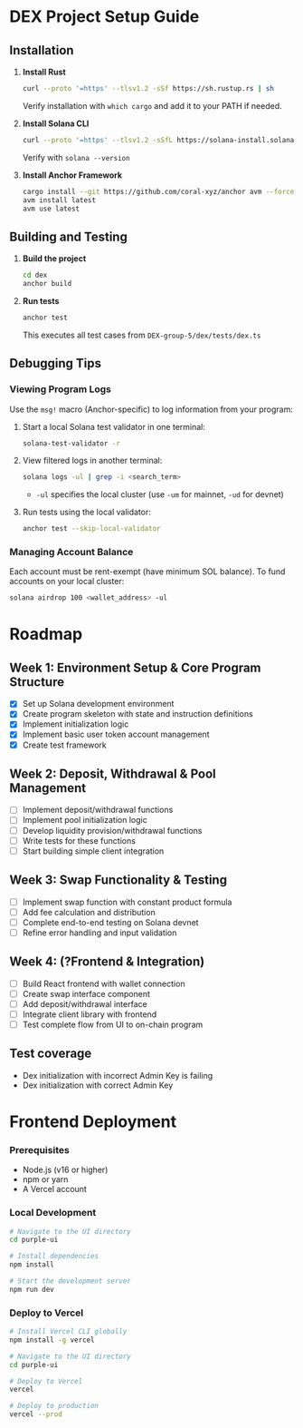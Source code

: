 # DEX Project Setup Guide

## Installation

1. **Install Rust**
   ```bash
   curl --proto '=https' --tlsv1.2 -sSf https://sh.rustup.rs | sh
   ```
   Verify installation with `which cargo` and add it to your PATH if needed.

2. **Install Solana CLI**
   ```bash
   curl --proto '=https' --tlsv1.2 -sSfL https://solana-install.solana.workers.dev | bash
   ```
   Verify with `solana --version`

3. **Install Anchor Framework**
   ```bash
   cargo install --git https://github.com/coral-xyz/anchor avm --force
   avm install latest
   avm use latest
   ```

## Building and Testing

1. **Build the project**
   ```bash
   cd dex
   anchor build
   ```

2. **Run tests**
   ```bash
   anchor test
   ```
   This executes all test cases from `DEX-group-5/dex/tests/dex.ts`

## Debugging Tips

### Viewing Program Logs

Use the `msg!` macro (Anchor-specific) to log information from your program:

1. Start a local Solana test validator in one terminal:
   ```bash
   solana-test-validator -r
   ```

2. View filtered logs in another terminal:
   ```bash
   solana logs -ul | grep -i <search_term>
   ```
   - `-ul` specifies the local cluster (use `-um` for mainnet, `-ud` for devnet)

3. Run tests using the local validator:
   ```bash
   anchor test --skip-local-validator
   ```

### Managing Account Balance

Each account must be rent-exempt (have minimum SOL balance). To fund accounts on your local cluster:

```bash
solana airdrop 100 <wallet_address> -ul
```

# Roadmap

## Week 1: Environment Setup & Core Program Structure

- [x] Set up Solana development environment
- [x] Create program skeleton with state and instruction definitions
- [x] Implement initialization logic
- [x] Implement basic user token account management
- [x] Create test framework

## Week 2: Deposit, Withdrawal & Pool Management

- [ ] Implement deposit/withdrawal functions
- [ ] Implement pool initialization logic
- [ ] Develop liquidity provision/withdrawal functions
- [ ] Write tests for these functions
- [ ] Start building simple client integration

## Week 3: Swap Functionality & Testing

- [ ] Implement swap function with constant product formula
- [ ] Add fee calculation and distribution
- [ ] Complete end-to-end testing on Solana devnet
- [ ] Refine error handling and input validation

## Week 4: (?Frontend & Integration)

- [ ] Build React frontend with wallet connection
- [ ] Create swap interface component
- [ ] Add deposit/withdrawal interface
- [ ] Integrate client library with frontend
- [ ] Test complete flow from UI to on-chain program

## Test coverage

- Dex initialization with incorrect Admin Key is failing
- Dex initialization with correct Admin Key

# Frontend Deployment

### Prerequisites
- Node.js (v16 or higher)
- npm or yarn
- A Vercel account

### Local Development
```bash
# Navigate to the UI directory
cd purple-ui

# Install dependencies
npm install

# Start the development server
npm run dev
```

### Deploy to Vercel
```bash
# Install Vercel CLI globally
npm install -g vercel

# Navigate to the UI directory
cd purple-ui

# Deploy to Vercel
vercel

# Deploy to production
vercel --prod
```

<!-- ### Environment Variables
Make sure to set these environment variables in your Vercel project:

- `VITE_SOLANA_RPC_URL`: Your Solana RPC endpoint
- `VITE_PROGRAM_ID`: The deployed program ID for the DEX
- `VITE_SOLANA_NETWORK`: The Solana network to use (mainnet-beta, devnet, etc.) -->
